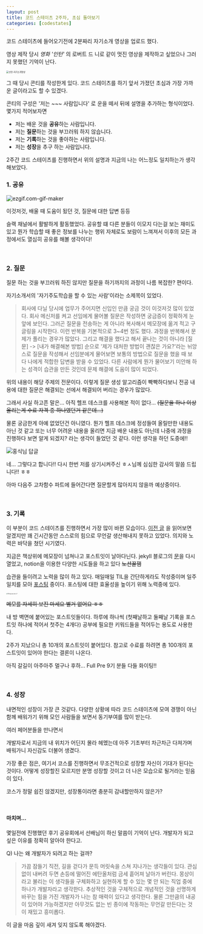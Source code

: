 ```yaml
---
layout: post
title: 코드 스테이츠 2주차, 초심 돌아보기
categories: [codestates]
---
```


코드 스테이츠에 들어오기전에 2분짜리 자기소개 영상을 업로드 했다.

영상 제작 당시 *영화 '인턴'* 의 로버트 드 니로 같이 멋진 영상을 제작하고 싶었으나 그러지 못했던 기억이 난다.

<img src="https://i.imgur.com/7m5YC7f.png" alt="인턴-자기소개영상" style="zoom:40%;" />

<br>

그 때 당시 콘티를 작성한게 있다. 코드 스테이츠를 하기 앞서 가졌던 초심과 가장 가까운 글이라고도 할 수 있겠다.

콘티의 구성은 '저는 ~~~ 사람입니다' 로 운을 떼서 뒤에 설명을 추가하는 형식이었다. 몇가지 적어보자면

- 저는 배운 것을 **공유**하는 사람입니다.
- 저는 **질문**하는 것을 부끄러워 하지 않습니다.
- 저는 **기록**하는 것을 좋아하는 사람입니다.
- 저는 **성장**을 추구 하는 사람입니다.

2주간 코드 스테이츠를 진행하면서 위의 설명과 지금의 나는 어느정도 일치하는가 생각해보았다.

### 1. **공유**

![ezgif.com-gif-maker](https://i.imgur.com/hUfOL4S.gif)

이것저것, 배울 때 도움이 됬던 것, 질문에 대한 답변 등등

슬랙 채널에서 활발하게 활동했었다. 공유할 떄 다른 분들이 이모지 다는걸 보는 재미도 있고 뭔가 학습할 때 좋은 정보를 나누는 행위 자체로도 보람이 느껴져서 이후의 모든 과정에서도 열심히 공유를 해볼 생각이다!

<br>

### 2. **질문**

질문 하는 것을 부끄러워 하진 않지만 질문을 하기까지의 과정이 나름 복잡한? 편이다.

자기소개서의 '자기주도학습을 할 수 있는 사람'이라는 소제목이 있었다.

>회사에 다닐 당시에 업무가 주어지면 신입인 만큼 궁금 것이 이것저것 많이 있었다. 회사 메신저를 켜고 선임에게 물어볼 질문은 작성하면 궁금증이 정확하게 눈앞에 보인다. 그러곤 질문을 전송하는 게 아니라 복사해서 메모장에 옮겨 적고 구글링을 시작한다. 이런 반복을 기본적으로 3~4번 정도 했다. 과정을 반복해서 문제가 풀리는 경우가 많았다. 그리고 해결을 했다고 해서 끝나는 것이 아니라 [질문] -> [내가 해결해본 방법] 순으로 '제가 대처한 방법이 괜찮은 가요?'라는 뉘앙스로 질문을 작성해서 선임분에게 물어보면 보통의 방법으로 질문을 했을 때 보다 나에게 적합한 답변을 받을 수 있었다. 다른 사람에게 뭔가 물어보기 미안해 하는 성격이 습관을 만든 것인데 문제 해결에 도움이 많이 되었다.

위의 내용이 해당 주제의 전문이다. 이렇게 질문 생성 알고리즘이 빡빡하다보니 전공 내용에 대한 질문은 해결되는 선에서 해결되어 버리는 경우가 많았다.

그래서 사실 하고픈 말은... 아직 헬프 데스크를 사용해본 적이 없다... ~~(질문을 하나 이상 올리는게 수료 자격 중 하나였던거 같은데...)~~

물론 궁금한게 아예 없었던건 아니였다. 뭔가 헬프 데스크에 정성들여 올릴만한 내용도 아닌 것 같고 또는 너무 어려운 내용을 올리면 지금 배운 내용도 아닌데 나중에 과정을 진행하다 보면 알게 되겠지? 라는 생각이 들었던 것 같다. 이런 생각을 하던 도중에!!

![홍식님 답글](https://i.imgur.com/FKypNC5.png)

네... 그렇다고 합니다!! 다시 한번 저를 상기시켜주신 ㅎㅅ님께 심심한 감사의 말씀 드립니다!! ㅎㅎ 

아마 다음주 고차함수 파트에 들어간다면 질문할게 많아지지 않을까 예상중이다.

<br>

### 3. **기록**

이 부분이 코드 스테이츠를 진행하면서 가장 많이 바뀐 모습이다. [이전 글](https://osunguk.github.io/2020/12/10/new-start/) 을 읽어보면 알겠지만 꽤 긴시간동안 스스로의 힘으로 무언갈 생산해내지 못하고 있었다. 의지와 노력은 바닥을 쳤던 시기였다.

지금은 책상위에 메모장이 넘쳐나고 포스트잇이 날아다닌다.
jekyll 블로그의 [문](https://osunguk.github.io/)을 다시 열었고, notion을 이용한 다양한 시도들을 하고 있다 ~~노션꿀잼~~

습관을 들이려고 노력을 많이 하고 있다. 매일매일 TIL을 간단하게라도 작성중이며 일주일치를 모아 [포스팅](https://osunguk.github.io/2020/12/13/codestats-first-week/) 중이다. 포스팅에 대한 효율성을 높이기 위해 노력중에 있다. 

<img src="https://i.imgur.com/l5YJy4L.jpg" alt="100개를 언제 채우지?" style="zoom:20%;" />

~~메모를 자세히 보진 마세요 별거 없어요 ㅎㅎ~~

내 방 벽면에 붙어있는 포스트잇들이다. 하루에 하나씩 (첫째날하고 둘째날 기록을 포스트잇 하나에 적어서 첫주는 4개다) 공부에 필요한 키워드들을 적어두는 용도로 사용한다.

2주가 지났으니 총 10개의 포스트잇이 붙어있다. 참고로 수료를 하려면 총 100개의 포스트잇이 있어야 한다는 결론이 나온다.

아직 갈길이 아주아주 멀구나 후하... Full Pre 9기 분들 다들 화이팅!!

<br>

### 4. **성장**

내면적인 성장이 가장 큰 것같다. 다양한 상황에 따라 코드 스테이츠에 모여 경쟁이 아닌 함께 배워가기 위해 모인 사람들을 보면서 동기부여를 많이 받는다.

여러 페어분들을 만나면서 

개발자로서 지금의 내 위치가 어딘지 몰라 헤멨는데 아주 기초부터 차근차근 다져가며 배워가니 자신감도 더불어 생겼다. 

가장 좋은 점은, 여기서 코스를 진행하면서 무조건적으로 성장할 자신이 기대가 된다는 것이다. 어떻게 성장할진 모르지만 분명 성장할 것이고 더 나은 모습으로 될거라는 믿음이 있다.

코스가 정말 쉽진 않겠지만, 성장통이라면 충분히 감내할만하지 않은가?

<br>

#### 마치며...

몇일전에 진행했던 후기 공유회에서 선배님이 하신 말씀이 기억이 난다. 개발자가 되고 싶은 이유를 정확히 알아야 한다고.

Q) 나는 왜 개발자가 되려고 하는 걸까?

> 가끔 잠들기 직전, 길을 걷다가 문득 머릿속을 스쳐 지나가는 생각들이 있다. 관심 없이 내버려 두면 손등에 떨어진 에탄올처럼 금세 흩어져 날아가 버린다. 몽상이라고 불리는 이 생각들을 구체화하고 실현하게 할 수 있는 몇 안 되는 직업 중에 하나가 개발자라고 생각한다. 추상적인 것을 구체적으로 개념적인 것을 선명하게 바꾸는 힘을 가진 개발자가 나는 참 매력이 있다고 생각한다. 물론 그만큼의 내공이 있어야 가능하겠지만 아무것도 없는 빈 종이에 작동하는 무언갈 만든다는 것이 재밌고 흥미롭다. 

이 글을 마음 깊이 새겨 잊지 않도록 해야겠다.